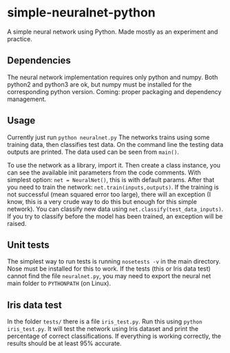 # simple-neuralnet-python

A simple neural network using Python. Made mostly as an experiment and practice.

## Dependencies

The neural network implementation requires only python and numpy. Both python2 and python3 are ok, but numpy must be installed for the corresponding python version. Coming: proper packaging and dependency management.

## Usage

Currently just run `python neuralnet.py` The networks trains using some training data, then classifies test data. On the command line the testing data outputs are printed. The data used can be seen from `main()`.

To use the network as a library, import it. Then create a class instance, you can see the available init parameters from the code comments. With simplest option: `net = NeuralNet()`, this is with default params. After that you need to train the network: `net.train(inputs,outputs)`. If the training is not successful (mean squared error too large), there will an exception (I know, this is a very crude way to do this but enough for this simple network). You can classify new data using `net.classify(test_data_inputs)`. If you try to classify before the model has been trained, an exception will be raised.

## Unit tests
The simplest way to run tests is running `nosetests -v` in the main directory. Nose must be installed for this to work. If the tests (this or Iris data test) cannot find the file `neuralnet.py`, you may need to export the neural net main folder to `PYTHONPATH` (on Linux).

## Iris data test
In the folder `tests/` there is a file `iris_test.py`. Run this using `python iris_test.py`. It will test the network using Iris dataset and print the percentage of correct classifications. If everything is working correctly, the results should be at least 95% accurate.
